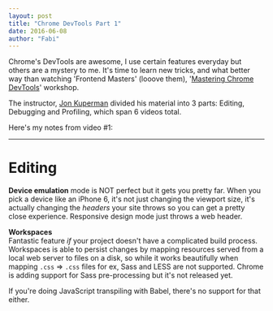 ```yaml
---
layout: post
title: "Chrome DevTools Part 1"
date: 2016-06-08
author: "Fabi"
---
```


Chrome's DevTools are awesome, I use certain features everyday but others are a mystery to me. It's time to learn new tricks, and what better way than watching  'Frontend Masters' (looove them), '[Mastering Chrome DevTools](http://livestream.com/accounts/4894689/events/5453917)' workshop. 

The instructor, [Jon Kuperman](https://github.com/jkup) divided  his material into 3 parts: Editing, Debugging and Profiling, which span 6 videos total.

Here's my notes from video #1:

---

# Editing
**Device emulation** mode is NOT perfect but it gets you pretty far. When you pick a device like an iPhone 6, it's not just changing the viewport size, it's actually changing the *headers* your site throws so you can get a pretty close experience. Responsive design mode just throws a web header.

**Workspaces**  
Fantastic feature _if_ your project doesn't have a complicated build process. Workspaces is able to persist changes by mapping  resources served from a local web server to files on a disk, so while it works beautifully when mapping `.css` => `.css` files for ex,  Sass and LESS are not supported. Chrome is adding support for Sass pre-processing but it's not released yet.

If you're doing JavaScript transpiling with Babel, there's no support for that either.